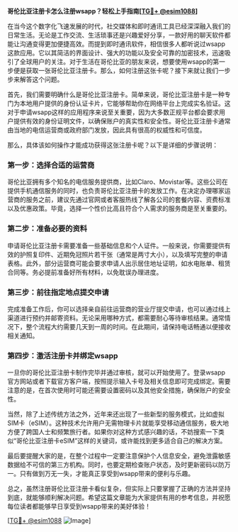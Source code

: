 **哥伦比亚注册卡怎么注册wsapp？轻松上手指南[[TG💪+ @esim1088](https://t.me/s/esim1088)]**

在当今这个数字化飞速发展的时代，社交媒体和即时通讯工具已经深深融入我们的日常生活。无论是工作交流、生活琐事还是兴趣爱好分享，一款好用的聊天软件都能让沟通变得更加便捷高效。而提到即时通讯软件，相信很多人都听说过wsapp这款应用。它以其简洁的界面设计、强大的功能以及安全可靠的加密技术，迅速吸引了全球用户的关注。对于生活在哥伦比亚的朋友来说，想要使用wsapp的第一步便是获取一张哥伦比亚注册卡。那么，如何注册这张卡呢？接下来就让我们一步步来解答这个问题。

首先，我们需要明确什么是哥伦比亚注册卡。简单来说，哥伦比亚注册卡是一种专门为本地用户提供的身份认证卡片，它能够帮助你在网络平台上完成实名验证。这对于申请wsapp这样的应用程序来说至关重要，因为大多数正规平台都会要求用户提供有效的身份证明文件，以确保账户的真实性和安全性。哥伦比亚注册卡通常由当地的电信运营商或政府部门发放，因此具有很高的权威性和可信度。

那么，具体该如何操作才能成功获得这张注册卡呢？以下是详细的步骤说明：

### 第一步：选择合适的运营商

哥伦比亚拥有多个知名的电信服务提供商，比如Claro、Movistar等。这些公司在提供手机通信服务的同时，也负责哥伦比亚注册卡的发放工作。在决定办理哪家运营商的服务之前，建议先通过官网或者客服热线了解各公司的套餐内容、资费标准以及优惠政策。毕竟，选择一个性价比高且符合个人需求的服务商是至关重要的。

### 第二步：准备必要的资料

申请哥伦比亚注册卡需要准备一些基础信息和个人证件。一般来说，你需要提供有效的护照复印件、近期免冠照片若干张（通常是两寸大小），以及填写完整的申请表格。此外，部分运营商可能会要求申请人出示居住地址证明，如水电账单、租赁合同等。务必提前准备好所有材料，以免耽误办理进度。

### 第三步：前往指定地点提交申请

完成准备工作后，你可以选择亲自前往运营商的营业厅提交申请，也可以通过线上渠道进行预约并邮寄资料。无论采用哪种方式，都需要耐心等待审核结果。通常情况下，整个流程大约需要几天到一周的时间。在此期间，请保持电话畅通以便接收相关通知。

### 第四步：激活注册卡并绑定wsapp

一旦你的哥伦比亚注册卡制作完毕并通过审核，就可以开始使用了。登录wsapp官方网站或者下载官方客户端，按照提示输入卡号及相关信息即可完成绑定。需要注意的是，在首次使用时可能还需要设置密码以及其他安全措施，确保账户的安全性。

当然，除了上述传统方法之外，近年来还出现了一些新型的服务模式，比如虚拟SIM卡（eSIM）。这种技术允许用户无需物理卡片就能享受移动通信服务，极大地方便了跨国人士和频繁旅行者。如果你对这种方式感兴趣的话，不妨搜索一下类似“哥伦比亚注册卡eSIM”这样的关键词，或许能找到更多适合自己的解决方案。

最后要提醒大家的是，在整个过程中一定要注意保护个人信息安全，避免泄露敏感数据给不可信的第三方机构。同时，也要定期检查账户状态，及时更新密码以防万一。只有做到万无一失，才能真正享受到wsapp带来的便利与乐趣。

总之，虽然注册哥伦比亚注册卡看似复杂，但实际上只要掌握了正确的方法并坚持到底，就能够顺利解决问题。希望这篇文章能为大家提供有用的参考信息，并祝愿每位读者都能够早日享受到wsapp带来的美好体验！ 

[[TG💪+ @esim1088](https://t.me/s/esim1088) ![Image](https://i.postimg.cc/4NQfJmqS/Snipaste-2025-05-13-00-14-12.png)]